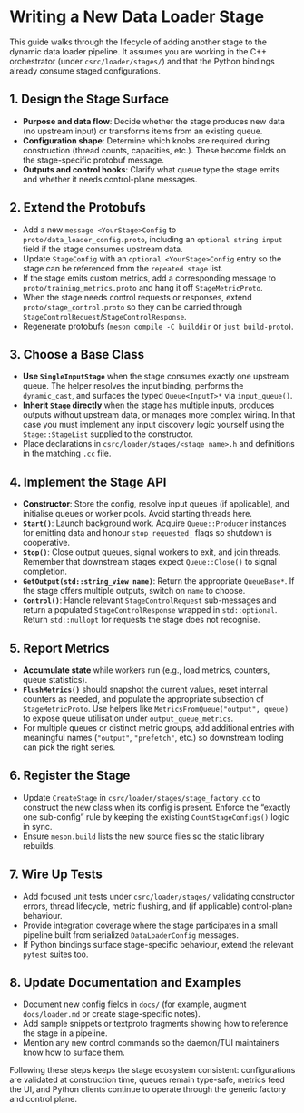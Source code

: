 # Writing a New Data Loader Stage

This guide walks through the lifecycle of adding another stage to the dynamic
data loader pipeline. It assumes you are working in the C++ orchestrator (under
`csrc/loader/stages/`) and that the Python bindings already consume staged
configurations.

## 1. Design the Stage Surface

- **Purpose and data flow**: Decide whether the stage produces new data (no
  upstream input) or transforms items from an existing queue.
- **Configuration shape**: Determine which knobs are required during
  construction (thread counts, capacities, etc.). These become fields on the
  stage-specific protobuf message.
- **Outputs and control hooks**: Clarify what queue type the stage emits and
  whether it needs control-plane messages.

## 2. Extend the Protobufs

- Add a new `message <YourStage>Config` to
  `proto/data_loader_config.proto`, including an `optional string input` field
  if the stage consumes upstream data.
- Update `StageConfig` with an `optional <YourStage>Config` entry so the stage
  can be referenced from the `repeated stage` list.
- If the stage emits custom metrics, add a corresponding message to
  `proto/training_metrics.proto` and hang it off `StageMetricProto`.
- When the stage needs control requests or responses, extend
  `proto/stage_control.proto` so they can be carried through
  `StageControlRequest`/`StageControlResponse`.
- Regenerate protobufs (`meson compile -C builddir` or `just build-proto`).

## 3. Choose a Base Class

- **Use `SingleInputStage`** when the stage consumes exactly one upstream queue.
  The helper resolves the input binding, performs the `dynamic_cast`, and
  surfaces the typed `Queue<InputT>*` via `input_queue()`.
- **Inherit `Stage` directly** when the stage has multiple inputs, produces
  outputs without upstream data, or manages more complex wiring. In that case
  you must implement any input discovery logic yourself using the
  `Stage::StageList` supplied to the constructor.
- Place declarations in `csrc/loader/stages/<stage_name>.h` and definitions in
  the matching `.cc` file.

## 4. Implement the Stage API

- **Constructor**: Store the config, resolve input queues (if applicable), and
  initialise queues or worker pools. Avoid starting threads here.
- **`Start()`**: Launch background work. Acquire `Queue::Producer` instances for
  emitting data and honour `stop_requested_` flags so shutdown is cooperative.
- **`Stop()`**: Close output queues, signal workers to exit, and join threads.
  Remember that downstream stages expect `Queue::Close()` to signal completion.
- **`GetOutput(std::string_view name)`**: Return the appropriate `QueueBase*`.
  If the stage offers multiple outputs, switch on `name` to choose.
- **`Control()`**: Handle relevant `StageControlRequest` sub-messages and return
  a populated `StageControlResponse` wrapped in `std::optional`. Return
  `std::nullopt` for requests the stage does not recognise.

## 5. Report Metrics

- **Accumulate state** while workers run (e.g., load metrics, counters,
  queue statistics).
- **`FlushMetrics()`** should snapshot the current values, reset internal
  counters as needed, and populate the appropriate subsection of
  `StageMetricProto`. Use helpers like `MetricsFromQueue("output", queue)` to
  expose queue utilisation under `output_queue_metrics`.
- For multiple queues or distinct metric groups, add additional entries with
  meaningful names (`"output"`, `"prefetch"`, etc.) so downstream tooling can
  pick the right series.

## 6. Register the Stage

- Update `CreateStage` in `csrc/loader/stages/stage_factory.cc` to construct
  the new class when its config is present. Enforce the “exactly one sub-config”
  rule by keeping the existing `CountStageConfigs()` logic in sync.
- Ensure `meson.build` lists the new source files so the static library rebuilds.

## 7. Wire Up Tests

- Add focused unit tests under `csrc/loader/stages/` validating constructor
  errors, thread lifecycle, metric flushing, and (if applicable) control-plane
  behaviour.
- Provide integration coverage where the stage participates in a small pipeline
  built from serialized `DataLoaderConfig` messages.
- If Python bindings surface stage-specific behaviour, extend the relevant
  `pytest` suites too.

## 8. Update Documentation and Examples

- Document new config fields in `docs/` (for example, augment `docs/loader.md`
  or create stage-specific notes).
- Add sample snippets or textproto fragments showing how to reference the
  stage in a pipeline.
- Mention any new control commands so the daemon/TUI maintainers know how to
  surface them.

Following these steps keeps the stage ecosystem consistent: configurations are
validated at construction time, queues remain type-safe, metrics feed the UI,
and Python clients continue to operate through the generic factory and control
plane.
